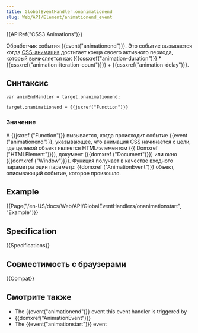 ```yaml
---
title: GlobalEventHandler.onanimationend
slug: Web/API/Element/animationend_event
---
```


{{APIRef("CSS3 Animations")}}

Обработчик события {{event("animationend")}}. Это событие вызывается когда [CSS-анимация](/ru/docs/Web/CSS/CSS_Animations) достигает конца своего активного периода, который вычисляется как ({{cssxref("animation-duration")}} \* {{cssxref("animation-iteration-count")}}) + {{cssxref("animation-delay")}}.

## Синтаксис

```
var animEndHandler = target.onanimationend;

target.onanimationend = {{jsxref("Function")}}
```

### Значение

A {{jsxref ("Function")}} вызывается, когда происходит событие {{event ("animationend")}}, указывающее, что анимация CSS начинается с цели, где целевой объект является HTML-элементом ({{ Domxref ("HTMLElement")}}), документ ({{domxref ("Document")}}) или окно ({{domxref ("Window")}}). Функция получает в качестве входного параметра один параметр: {{domxref ("AnimationEvent")}} объект, описывающий событие, которое произошло.

## Example

{{Page("/en-US/docs/Web/API/GlobalEventHandlers/onanimationstart", "Example")}}

## Specification

{{Specifications}}

## Совместимость с браузерами

{{Compat}}

## Смотрите также

- The {{event("animationend")}} event this event handler is triggered by
- {{domxref("AnimationEvent")}}
- The {{event("animationstart")}} event
